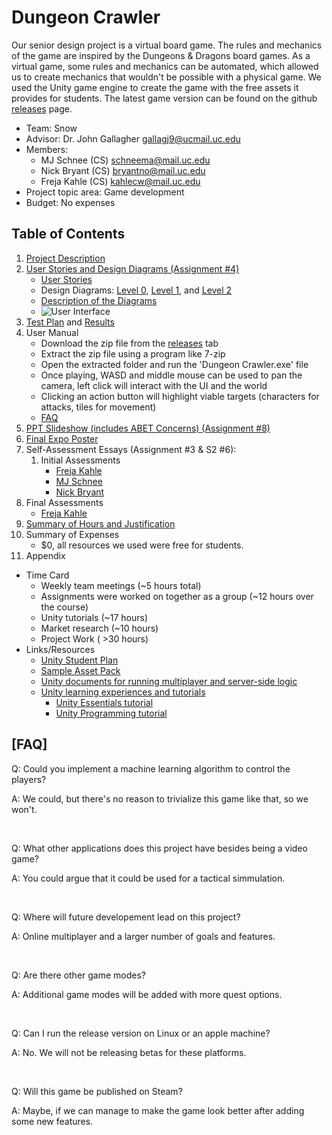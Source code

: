 # Dungeon Crawler

Our senior design project is a virtual board game. The rules and mechanics of the game are inspired by the Dungeons & Dragons board games. As a virtual game, some rules and mechanics can be automated, which allowed us to create mechanics that wouldn't be possible with a physical game. We used the Unity game engine to create the game with the free assets it provides for students. The latest game version can be found on the github [releases](https://github.com/MJ-Schnee/senior-design/releases) page.

- Team: Snow
- Advisor: Dr. John Gallagher [gallagj9@ucmail.uc.edu](mailto:gallagj9@ucmail.uc.edu)
- Members:
  - MJ Schnee (CS) [schneema@mail.uc.edu](mailto:schneema@mail.uc.edu)
  - Nick Bryant (CS) [bryantno@mail.uc.edu](mailto:schneema@mail.uc.edu)
  - Freja Kahle (CS) [kahlecw@mail.uc.edu](mailto:schneema@mail.uc.edu)
- Project topic area: Game development
- Budget: No expenses

## Table of Contents

1. [Project Description](./unity-project/README.md)
2. [User Stories and Design Diagrams (Assignment #4)](./design_diagrams/)
   - [User Stories](./design_diagrams/user_stories.md)
   - Design Diagrams: [Level 0](./design_diagrams/diagram0.drawio.png), [Level 1](./design_diagrams/diagram1.drawio.png), and [Level 2](./design_diagrams/diagram2.drawio.png)
   - [Description of the Diagrams](./design_diagrams/design_diagrams.md)
   - ![User Interface](https://github.com/user-attachments/assets/8b0e8d1d-a5ca-4c23-b388-f46aa913e38a)
3. [Test Plan](./test_plan.md) and [Results](./test_plan_results.md)
4. User Manual
   - Download the zip file from the [releases](https://github.com/MJ-Schnee/senior-design/releases) tab
   - Extract the zip file using a program like 7-zip
   - Open the extracted folder and run the 'Dungeon Crawler.exe' file
   - Once playing, WASD and middle mouse can be used to pan the camera, left click will interact with the UI and the world
   - Clicking an action button will highlight viable targets (characters for attacks, tiles for movement)
   - [FAQ](#faq)
5. [PPT Slideshow (includes ABET Concerns) (Assignment #8)](./fall_design_presentation.pptx)
6. [Final Expo Poster](./dungeon_crawler_expo_poster.pdf)
7. Self-Assessment Essays (Assignment #3 & S2 #6):
   1. Initial Assessments
      - [Freja Kahle](./capstone_assessment/freja_capstone_assessment.md)
      - [MJ Schnee](./capstone_assessment/mj_capstone_assessment.pdf)
      - [Nick Bryant](./capstone_assessment/nick_capstone_assessment.pdf)
  2. Final Assessments
     - [Freja Kahle](./capstone_asssesments/freja_final_assessment)
8. [Summary of Hours and Justification](./summary_of_hours.md)
9. Summary of Expenses
   - $0, all resources we used were free for students.
10.  Appendix
   - Time Card
     - Weekly team meetings (~5 hours total)
     - Assignments were worked on together as a group (~12 hours over the course)
     - Unity tutorials (~17 hours)
     - Market research (~10 hours)
     - Project Work ( >30 hours)
   - Links/Resources
     - [Unity Student Plan](https://unity.com/products/unity-student)
     - [Sample Asset Pack](https://assetstore.unity.com/packages/3d/environments/polygon-sampler-pack-207048)
     - [Unity documents for running multiplayer and server-side logic](https://docs.unity.com/ugs/manual/overview/manual/unity-gaming-services-home)
     - [Unity learning experiences and tutorials](https://learn.unity.com/)
       - [Unity Essentials tutorial](https://learn.unity.com/pathway/unity-essentials)
       - [Unity Programming tutorial](https://learn.unity.com/course/create-with-code-live-spring-2022)

## [FAQ]

Q: Could you implement a machine learning algorithm to control the players?

A: We could, but there's no reason to trivialize this game like that, so we won't.

<br/>

Q: What other applications does this project have besides being a video game?

A: You could argue that it could be used for a tactical simmulation.

<br/>

Q: Where will future developement lead on this project?

A: Online multiplayer and a larger number of goals and features.

<br/>

Q: Are there other game modes?

A: Additional game modes will be added with more quest options.

<br/>

Q: Can I run the release version on Linux or an apple machine?

A: No. We will not be releasing betas for these platforms.

<br/>

Q: Will this game be published on Steam?

A: Maybe, if we can manage to make the game look better after adding some new features.
